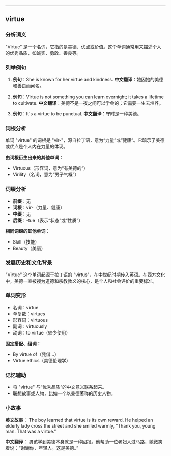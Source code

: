 
---------------
## virtue
### 分析词义
"Virtue" 是一个名词，它指的是美德、优点或价值。这个单词通常用来描述个人的优秀品质，如诚实、勇敢、善良等。

### 列举例句
1. **例句**：She is known for her virtue and kindness.
   **中文翻译**：她因她的美德和善良而闻名。

2. **例句**：Virtue is not something you can learn overnight; it takes a lifetime to cultivate.
   **中文翻译**：美德不是一夜之间可以学会的；它需要一生去培养。

3. **例句**：It's a virtue to be punctual.
   **中文翻译**：守时是一种美德。

### 词根分析
单词 "virtue" 的词根是 "vir-"，源自拉丁语，意为“力量”或“健康”。它暗示了美德或优点是个人内在力量的体现。

**由词根衍生出来的其他单词：**
- Virtuous（形容词，意为“有美德的”）
- Virility（名词，意为“男子气概”）

### 词缀分析
- **前缀**：无
- **词根**：vir-（力量、健康）
- **中缀**：无
- **后缀**：-tue（表示“状态”或“性质”）

**相同词缀的其他单词：**
- Skill（技能）
- Beauty（美丽）

### 发展历史和文化背景
"Virtue" 这个单词起源于拉丁语的 "virtus"，在中世纪时期传入英语。在西方文化中，美德一直被视为道德和宗教教义的核心，是个人和社会评价的重要标准。

### 单词变形
- 名词：virtue
- 单复数：virtues
- 形容词：virtuous
- 副词：virtuously
- 动词：to virtue（较少使用）

**固定搭配、组词：**
- By virtue of（凭借...）
- Virtue ethics（美德伦理学）

### 记忆辅助
- 将 "virtue" 与“优秀品质”的中文意义联系起来。
- 联想故事或人物，比如一个以美德著称的历史人物。

### 小故事
**英文故事**：
The boy learned that virtue is its own reward. He helped an elderly lady cross the street and she smiled warmly, "Thank you, young man. That was a virtue."

**中文翻译**：
男孩学到美德本身就是一种回报。他帮助一位老妇人过马路，她微笑着说：“谢谢你，年轻人。这是美德。”

